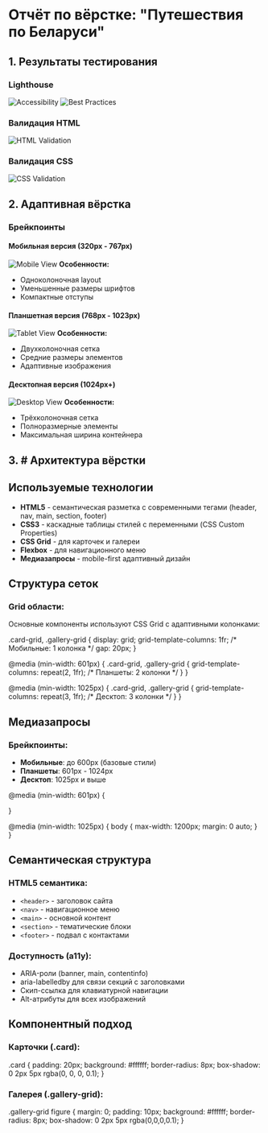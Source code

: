 # Отчёт по вёрстке: "Путешествия по Беларуси"

## 1. Результаты тестирования

### Lighthouse
![Accessibility](185259.jpg)
![Best Practices](185905.jpg)

### Валидация HTML
![HTML Validation](202003.jpg)

### Валидация CSS
![CSS Validation](202045.jpg)

## 2. Адаптивная вёрстка

### Брейкпоинты

#### Мобильная версия (320px - 767px)
![Mobile View](200201.jpg)
**Особенности:**
- Одноколоночная layout
- Уменьшенные размеры шрифтов
- Компактные отступы

#### Планшетная версия (768px - 1023px)
![Tablet View](200457.jpg)
**Особенности:**
- Двухколоночная сетка
- Средние размеры элементов
- Адаптивные изображения

#### Десктопная версия (1024px+)
![Desktop View](200520.jpg)
**Особенности:**
- Трёхколоночная сетка
- Полноразмерные элементы
- Максимальная ширина контейнера

## 3. # Архитектура вёрстки

## Используемые технологии
- **HTML5** - семантическая разметка с современными тегами (header, nav, main, section, footer)
- **CSS3** - каскадные таблицы стилей с переменными (CSS Custom Properties)
- **CSS Grid** - для карточек и галереи
- **Flexbox** - для навигационного меню
- **Медиазапросы** - mobile-first адаптивный дизайн

## Структура сеток

### Grid области:
Основные компоненты используют CSS Grid с адаптивными колонками:

.card-grid, .gallery-grid {
    display: grid;
    grid-template-columns: 1fr;    /* Мобильные: 1 колонка */
    gap: 20px;
}

@media (min-width: 601px) {
    .card-grid, .gallery-grid {
        grid-template-columns: repeat(2, 1fr);  /* Планшеты: 2 колонки */
    }
}

@media (min-width: 1025px) {
    .card-grid, .gallery-grid {
        grid-template-columns: repeat(3, 1fr);  /* Десктоп: 3 колонки */
    }
}


## Медиазапросы

### Брейкпоинты:
- **Мобильные**: до 600px (базовые стили)
- **Планшеты**: 601px - 1024px
- **Десктоп**: 1025px и выше

@media (min-width: 601px) {

}

@media (min-width: 1025px) {
    body {
        max-width: 1200px;
        margin: 0 auto;
    }
}

## Семантическая структура

### HTML5 семантика:
- `<header>` - заголовок сайта
- `<nav>` - навигационное меню
- `<main>` - основной контент
- `<section>` - тематические блоки
- `<footer>` - подвал с контактами

### Доступность (a11y):
- ARIA-роли (banner, main, contentinfo)
- aria-labelledby для связи секций с заголовками
- Скип-ссылка для клавиатурной навигации
- Alt-атрибуты для всех изображений

## Компонентный подход

### Карточки (.card):

.card {
    padding: 20px;
    background: #ffffff;
    border-radius: 8px;
    box-shadow: 0 2px 5px rgba(0, 0, 0, 0.1);
}

### Галерея (.gallery-grid):

.gallery-grid figure {
    margin: 0;
    padding: 10px;
    background: #ffffff;
    border-radius: 8px;
    box-shadow: 0 2px 5px rgba(0,0,0,0.1);
}